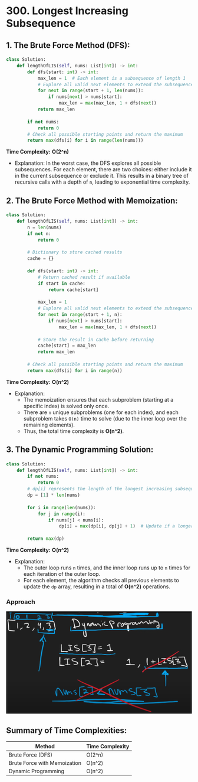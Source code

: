 # 300. Longest Increasing Subsequence

## 1. The Brute Force Method (DFS):

```python
class Solution:
    def lengthOfLIS(self, nums: List[int]) -> int:
        def dfs(start: int) -> int:
            max_len = 1  # Each element is a subsequence of length 1
            # Explore all valid next elements to extend the subsequence
            for next in range(start + 1, len(nums)):
                if nums[next] > nums[start]:
                    max_len = max(max_len, 1 + dfs(next))
            return max_len
        
        if not nums:
            return 0
        # Check all possible starting points and return the maximum
        return max(dfs(i) for i in range(len(nums)))
```

**Time Complexity:** **O(2^n)**  
- Explanation: In the worst case, the DFS explores all possible subsequences. For each element, there are two choices: either include it in the current subsequence or exclude it. This results in a binary tree of recursive calls with a depth of `n`, leading to exponential time complexity.

## 2. The Brute Force Method with Memoization:

```python
class Solution:
    def lengthOfLIS(self, nums: List[int]) -> int:
        n = len(nums)
        if not n:
            return 0
        
        # Dictionary to store cached results
        cache = {}
        
        def dfs(start: int) -> int:
            # Return cached result if available
            if start in cache:
                return cache[start]
            
            max_len = 1
            # Explore all valid next elements to extend the subsequence
            for next in range(start + 1, n):
                if nums[next] > nums[start]:
                    max_len = max(max_len, 1 + dfs(next))
            
            # Store the result in cache before returning
            cache[start] = max_len
            return max_len
        
        # Check all possible starting points and return the maximum
        return max(dfs(i) for i in range(n))
```

**Time Complexity:** **O(n^2)**  
- Explanation:  
  - The memoization ensures that each subproblem (starting at a specific index) is solved only once.  
  - There are `n` unique subproblems (one for each index), and each subproblem takes `O(n)` time to solve (due to the inner loop over the remaining elements).  
  - Thus, the total time complexity is **O(n^2)**.

## 3. The Dynamic Programming Solution:

```python
class Solution:
    def lengthOfLIS(self, nums: List[int]) -> int:
        if not nums:
            return 0
        # dp[i] represents the length of the longest increasing subsequence ending at index i
        dp = [1] * len(nums)
        
        for i in range(len(nums)):
            for j in range(i):
                if nums[j] < nums[i]:
                    dp[i] = max(dp[i], dp[j] + 1)  # Update if a longer subsequence is found
        
        return max(dp)
```

**Time Complexity:** **O(n^2)**  
- Explanation:  
  - The outer loop runs `n` times, and the inner loop runs up to `n` times for each iteration of the outer loop.  
  - For each element, the algorithm checks all previous elements to update the `dp` array, resulting in a total of **O(n^2)** operations.

### Approach

![DP Solution, skip value](images/0300.longest_increasing_subsequence-image.png)



## Summary of Time Complexities:
| Method                          | Time Complexity |
|---------------------------------|-----------------|
| Brute Force (DFS)               | O(2^n)          |
| Brute Force with Memoization    | O(n^2)          |
| Dynamic Programming             | O(n^2)          |
